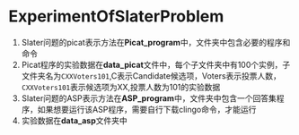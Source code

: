 # ExperimentOfSlaterProblem
1. Slater问题的picat表示方法在**Picat_program**中，文件夹中包含必要的程序和命令
2. Picat程序的实验数据在**data_picat**文件中，每个子文件夹中有100个实例，子文件夹名为`CXXVoters101`,C表示Candidate候选项，Voters表示投票人数，`CXXVoters101`表示候选项为XX,投票人数为101的实验数据
3. Slater问题的ASP表示方法在**ASP_program**中，文件夹中包含一个回答集程序，如果想要运行该ASP程序，需要自行下载clingo命令，才能运行
4. 实验数据在**data_asp**文件夹中
